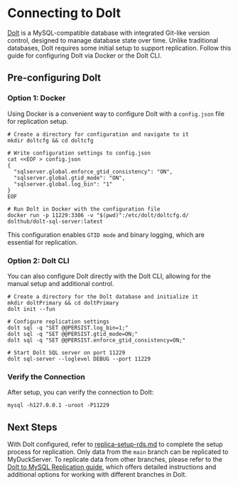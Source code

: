 # Connecting to Dolt

[Dolt](https://www.dolthub.com) is a MySQL-compatible database with integrated Git-like version control, designed to manage database state over time. 
Unlike traditional databases, Dolt requires some initial setup to support replication. 
Follow this guide for configuring Dolt via Docker or the Dolt CLI.

## Pre-configuring Dolt

### Option 1: Docker

Using Docker is a convenient way to configure Dolt with a `config.json` file for replication setup.

```shell
# Create a directory for configuration and navigate to it
mkdir doltcfg && cd doltcfg

# Write configuration settings to config.json
cat <<EOF > config.json
{
  "sqlserver.global.enforce_gtid_consistency": "ON",
  "sqlserver.global.gtid_mode": "ON",
  "sqlserver.global.log_bin": "1"
}
EOF

# Run Dolt in Docker with the configuration file
docker run -p 11229:3306 -v "$(pwd)":/etc/dolt/doltcfg.d/ dolthub/dolt-sql-server:latest
```

This configuration enables `GTID mode` and binary logging, which are essential for replication.

### Option 2: Dolt CLI

You can also configure Dolt directly with the Dolt CLI, allowing for the manual setup and additional control.

```shell
# Create a directory for the Dolt database and initialize it
mkdir doltPrimary && cd doltPrimary
dolt init --fun

# Configure replication settings
dolt sql -q "SET @@PERSIST.log_bin=1;"
dolt sql -q "SET @@PERSIST.gtid_mode=ON;"
dolt sql -q "SET @@PERSIST.enforce_gtid_consistency=ON;"

# Start Dolt SQL server on port 11229
dolt sql-server --loglevel DEBUG --port 11229
```

### Verify the Connection

After setup, you can verify the connection to Dolt:

```shell
mysql -h127.0.0.1 -uroot -P11229
```

## Next Steps

With Dolt configured, refer to [replica-setup-rds.md](replica-setup-rds.md) to complete the setup process for replication.
Only data from the `main` branch can be replicated to MyDuckServer. 
To replicate data from other branches, please refer to the [Dolt to MySQL Replication guide](https://www.dolthub.com/blog/2024-07-05-binlog-source-preview/), which offers detailed instructions and additional options for working with different branches in Dolt.